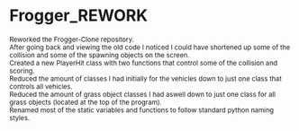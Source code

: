 # Frogger_REWORK
<small> Reworked the Frogger-Clone repository. </small><br>
<small> After going back and viewing the old code I noticed I could have shortened up some of the collision and some of the spawning objects on the screen. </small><br>
<small>Created a new PlayerHit class with two functions that control some of the collision and scoring. </small><br>
<small>Reduced the amount of classes I had initially for the vehicles down to just one class that controls all vehicles.</small><br>
<small>Reduced the amount of grass object classes I had aswell down to just one class for all grass objects (located at the top of the program). </small><br>
<small>Renamed most of the static variables and functions to follow standard python naming styles.</small>

